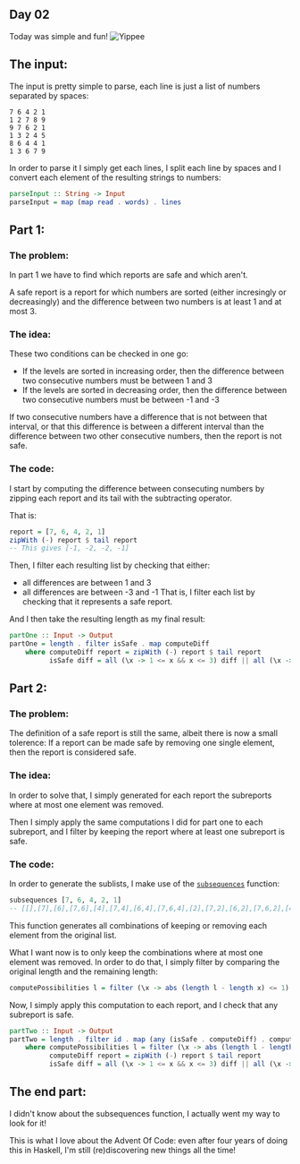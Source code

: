 ## Day 02

Today was simple and fun!
![Yippee](https://cdn.discordapp.com/attachments/690279803701821703/1313100922460704839/yippee.png?ex=674ee808&is=674d9688&hm=797a36aae9d2dd4cc3b1cd00bc305f9c0a1574f2b3ffc7ded1e37d0b90654a13&)

## The input:

The input is pretty simple to parse, each line is just a list of numbers separated by
spaces:

```
7 6 4 2 1
1 2 7 8 9
9 7 6 2 1
1 3 2 4 5
8 6 4 4 1
1 3 6 7 9
```

In order to parse it I simply get each lines, I split each line by spaces
and I convert each element of the resulting strings to numbers:

```hs
parseInput :: String -> Input
parseInput = map (map read . words) . lines
```

## Part 1:

### The problem:

In part 1 we have to find which reports are safe and which aren't.

A safe report is a report for which numbers are sorted (either incresingly or decreasingly)
and the difference between two numbers is at least 1 and at most 3.

### The idea:

These two conditions can be checked in one go:
- If the levels are sorted in increasing order, then the difference between two
  consecutive numbers must be between 1 and 3
- If the levels are sorted in decreasing order, then the difference between two
  consecutive numbers must be between -1 and -3

If two consecutive numbers have a difference that is not between that interval, or that this difference is between a different interval than the difference between two other consecutive numbers, then the report is not safe.

### The code:

I start by computing the difference between consecuting numbers by zipping each report and its tail with the subtracting operator.

That is:
```hs
report = [7, 6, 4, 2, 1]
zipWith (-) report $ tail report
-- This gives [-1, -2, -2, -1]
```

Then, I filter each resulting list by checking that either:
- all differences are between 1 and 3
- all differences are between -3 and -1
That is, I filter each list by checking that it represents a safe report.

And I then take the resulting length as my final result:

```hs
partOne :: Input -> Output
partOne = length . filter isSafe . map computeDiff
    where computeDiff report = zipWith (-) report $ tail report
          isSafe diff = all (\x -> 1 <= x && x <= 3) diff || all (\x -> -3 <= x && x <= -1) diff
```

## Part 2:

### The problem:

The definition of a safe report is still the same, albeit there is now a small tolerence:
If a report can be made safe by removing one single element, then the report is considered safe.

### The idea:

In order to solve that, I simply generated for each report the subreports where at most one element was removed.

Then I simply apply the same computations I did for part one to each subreport, and I filter by keeping the report where at least one subreport is safe.

### The code:

In order to generate the sublists, I make use of the [`subsequences`](https://hackage.haskell.org/package/base-4.20.0.1/docs/Data-List.html#v:subsequences) function:

```hs
subsequences [7, 6, 4, 2, 1]
-- [[],[7],[6],[7,6],[4],[7,4],[6,4],[7,6,4],[2],[7,2],[6,2],[7,6,2],[4,2],[7,4,2],[6,4,2],[7,6,4,2],[1],[7,1],[6,1],[7,6,1],[4,1],[7,4,1],[6,4,1],[7,6,4,1],[2,1],[7,2,1],[6,2,1],[7,6,2,1],[4,2,1],[7,4,2,1],[6,4,2,1],[7,6,4,2,1]]
```

This function generates all combinations of keeping or removing each element from the original list.

What I want now is to only keep the combinations where at most one element was removed. In order to do that, I simply filter by comparing the original length and the remaining length:
```hs
computePossibilities l = filter (\x -> abs (length l - length x) <= 1) $ subsequences l
```

Now, I simply apply this computation to each report, and I check that any subreport is safe.

```hs
partTwo :: Input -> Output
partTwo = length . filter id . map (any (isSafe . computeDiff) . computePossibilities)
    where computePossibilities l = filter (\x -> abs (length l - length x) <= 1) $ subsequences l
          computeDiff report = zipWith (-) report $ tail report
          isSafe diff = all (\x -> 1 <= x && x <= 3) diff || all (\x -> -3 <= x && x <= -1) diff
```

## The end part:

I didn't know about the subsequences function, I actually went my way to look for it!

This is what I love about the Advent Of Code: even after four years of doing this in Haskell,
I'm still (re)discovering new things all the time!
